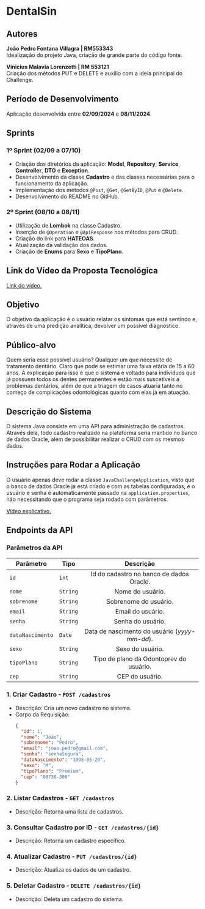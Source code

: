 # DentalSin

## Autores

**João Pedro Fontana Villagra | RM553343**  
Idealização do projeto Java, criação de grande parte do código fonte.

**Vinicius Malavia Lorenzetti | RM 553121**  
Criação dos métodos PUT e DELETE e auxílio com a ideia principal do Challenge.

## Período de Desenvolvimento

Aplicação desenvolvida entre **02/09/2024** e **08/11/2024**.

## Sprints

### 1º Sprint (02/09 a 07/10)
- Criação dos diretórios da aplicação: **Model**, **Repository**, **Service**, **Controller**, **DTO** e **Exception**.
- Desenvolvimento da classe **Cadastro** e das classes necessárias para o funcionamento da aplicação.
- Implementação dos métodos `@Post`, `@Get`, `@GetByID`, `@Put` e `@Delete`.
- Desenvolvimento do README no GitHub.

### 2º Sprint (08/10 a 08/11)
- Utilização de **Lombok** na classe Cadastro.
- Inserção de `@Operation` e `@ApiResponse` nos métodos para CRUD.
- Criação do link para **HATEOAS**.
- Atualização da validação dos dados.
- Criação de **Enums** para **Sexo** e **TipoPlano**.

## Link do Vídeo da Proposta Tecnológica

[Link do vídeo.](https://www.youtube.com/watch?v=yUlYOG-bqCk&ab_channel=Jo%C3%A3oPedro)

## Objetivo

O objetivo da aplicação é o usuário relatar os sintomas que está sentindo e, através de uma predição analítica, devolver um possível diagnóstico.

## Público-alvo

Quem seria esse possível usuário? Qualquer um que necessite de tratamento dentário. Claro que pode se estimar uma faixa etária de 15 a 60 anos. A explicação para isso é que o sistema é voltado para indivíduos que já possuem todos os dentes permanentes e estão mais suscetíveis a problemas dentários, além de que a triagem de casos atuaria tanto no começo de complicações odontológicas quanto com elas já em atuação.

## Descrição do Sistema

O sistema Java consiste em uma API para administração de cadastros. Através dela, todo cadastro realizado na plataforma seria mantido no banco de dados Oracle, além de possibilitar realizar o CRUD com os mesmos dados.

## Instruções para Rodar a Aplicação

O usuário apenas deve rodar a classe `JavaChallengeApplication`, visto que o banco de dados Oracle ja está criado e com as tabelas configuradas, e o usuário e senha é automaticamente passado na `application.properties`, não necessitando que o programa seja rodado com parâmetros.

[Vídeo explicativo.](https://www.youtube.com/watch?v=MIxtdDENVyA&ab_channel=Jo%C3%A3oPedro)

## Endpoints da API
### Parâmetros da API

| Parâmetro | Tipo | Descrição |
|-----------|------|:-----------:|
|`id`       |`int` | Id do cadastro no banco de dados Oracle.|
|`nome`     |`String`| Nome do usuário.|
|`sobrenome`|`String`| Sobrenome do usuário.|
|`email`    |`String`| Email do usuário.|
|`senha`    |`String`| Senha do usuário.|
|`dataNascimento`|`Date`| Data de nascimento do usuário (*yyyy-mm-dd*).|
|`sexo`     |`String`| Sexo do usuário.|
|`tipoPlano`|`String`| Tipo de plano da Odontoprev do usuário.|
|`cep`      |`String`| CEP do usuário.|
### 1. **Criar Cadastro** - `POST /cadastros`
   - Descrição: Cria um novo cadastro no sistema.
   - Corpo da Requisição:
     ```json
     {
       "id": 1,
       "nome": "João",
       "sobrenome": "Pedro",
       "email": "joao.pedro@gmail.com",
       "senha": "senhaSegura",
       "dataNascimento": "1995-05-20",
       "sexo": "M",
       "tipoPlano": "Premium",
       "cep": "08730-300"
     }
     ```
     
### 2. **Listar Cadastros** - `GET /cadastros`
   - Descrição: Retorna uma lista de cadastros.

### 3. **Consultar Cadastro por ID** - `GET /cadastros/{id}`
   - Descrição: Retorna um cadastro específico.

### 4. **Atualizar Cadastro** - `PUT /cadastros/{id}`
   - Descrição: Atualiza os dados de um cadastro.

### 5. **Deletar Cadastro** - `DELETE /cadastros/{id}`
   - Descrição: Deleta um cadastro do sistema.
